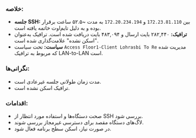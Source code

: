 ### **خلاصه:**

- **جلسه SSH:** بین `172.23.81.110` و `172.20.234.194` به مدت ~۵۲.۵ ساعت برقرار بوده و به دلیل تایم‌اوت خاتمه یافته است.
- **ترافیک:** ۲۸۲,۴۴۰ بایت ارسال و ۴۸۳,۰۹۴ بایت دریافت شده است. ترافیک به‌عنوان "اسکن نشده" علامت‌گذاری شده است.
- **سیاست:** تحت سیاست `Access Floor1-Client Lohrasbi To Re` مدیریت شده که مربوط به ترافیک LAN-to-LAN است.

### **نگرانی‌ها:**
- مدت زمان طولانی جلسه غیرعادی است.
- ترافیک اسکن نشده است.

### **اقدامات:**
- صحت دستگاه‌ها و استفاده مورد انتظار از SSH بررسی شود.
- لاگ‌های دستگاه مقصد برای دسترسی غیرمجاز بررسی شوند.
- در صورت نیاز، اسکن سطح برنامه فعال شود.
